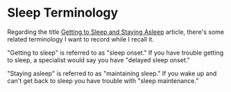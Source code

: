 ﻿# Sleep Terminology

Regarding the title [Getting to Sleep and Staying Asleep](Getting_to_sleep_and_staying_asleep.md) article, there's some related terminology I want to record while I recall it.

"Getting to sleep" is referred to as "sleep onset." If you have trouble getting to sleep, a specialist would say you have "delayed sleep onset."

"Staying asleep" is referred to as "maintaining sleep." If you wake up and can't get back to sleep you have trouble with "sleep maintenance."